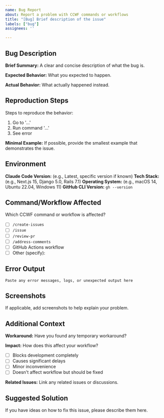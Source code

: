 ```yaml
---
name: Bug Report
about: Report a problem with CCWF commands or workflows
title: "[Bug] Brief description of the issue"
labels: ["bug"]
assignees: ''

---
```


## Bug Description

**Brief Summary:** A clear and concise description of what the bug is.

**Expected Behavior:** What you expected to happen.

**Actual Behavior:** What actually happened instead.

## Reproduction Steps

Steps to reproduce the behavior:
1. Go to '...'
2. Run command '...'
3. See error

**Minimal Example:** If possible, provide the smallest example that demonstrates the issue.

## Environment

**Claude Code Version:** (e.g., Latest, specific version if known)
**Tech Stack:** (e.g., Next.js 15, Django 5.0, Rails 7.1)
**Operating System:** (e.g., macOS 14, Ubuntu 22.04, Windows 11)
**GitHub CLI Version:** `gh --version`

## Command/Workflow Affected

Which CCWF command or workflow is affected?
- [ ] `/create-issues`
- [ ] `/issue`
- [ ] `/review-pr`
- [ ] `/address-comments`
- [ ] GitHub Actions workflow
- [ ] Other (specify):

## Error Output

```
Paste any error messages, logs, or unexpected output here
```

## Screenshots

If applicable, add screenshots to help explain your problem.

## Additional Context

**Workaround:** Have you found any temporary workaround?

**Impact:** How does this affect your workflow?
- [ ] Blocks development completely
- [ ] Causes significant delays
- [ ] Minor inconvenience
- [ ] Doesn't affect workflow but should be fixed

**Related Issues:** Link any related issues or discussions.

## Suggested Solution

If you have ideas on how to fix this issue, please describe them here.